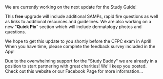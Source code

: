 

We are currently working on the next update for the Study Guide!

This **free** upgrade will include additional SAMPs, rapid fire questions as well as links to additional resources and guidelines. We are also working on a new "**Quick Pix**" section which will include dermatology photos and questions.&nbsp;

We hope to get this update to you shortly before the CFPC exam in April! When you have time, please complete the feedback survey included in the App!&nbsp;

Due to the overwhelming support for the "Study Buddy" we are already in a position to start partnering with great charities! We'll keep you posted. Check out this website or our Facebook Page for more information…